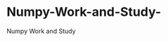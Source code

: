   # Numpy-Work-and-Study-
Numpy Work and Study 
                
                
              
                     
                  
                                                         
                             
                  
                    
                                                                                                     
                                                                                                           
                                                                                 
                                                                                                                                             
                                                
                                                                                                                  
                                                                                         
                                                                                                                                                                
                                                                                                                                                       
                                                                                                                                           
                                                                                                                                               
                                                                                
                                                                               
                                                                        
                    
